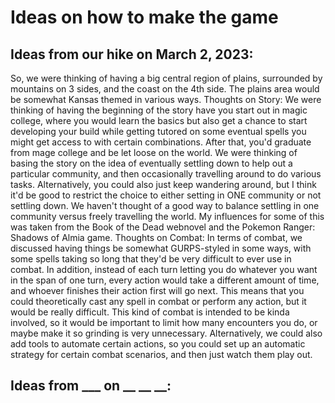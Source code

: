 # Ideas on how to make the game

## Ideas from our hike on March 2, 2023:

So, we were thinking of having a big central region of plains, surrounded by mountains on 3 sides, and the coast on the 4th side. The plains area would be somewhat Kansas themed in various ways.
Thoughts on Story:
We were thinking of having the beginning of the story have you start out in magic college, where you would learn the basics but also get a chance to start developing your build while getting tutored on some eventual spells you might get access to with certain combinations. After that, you'd graduate from mage college and be let loose on the world. We were thinking of basing the story on the idea of eventually settling down to help out a particular community, and then occasionally travelling around to do various tasks. Alternatively, you could also just keep wandering around, but I think it'd be good to restrict the choice to either setting in ONE community or not settling down. We haven't thought of a good way to balance settling in one community versus freely travelling the world. My influences for some of this was taken from the Book of the Dead webnovel and the Pokemon Ranger: Shadows of Almia game.
Thoughts on Combat:
In terms of combat, we discussed having things be somewhat GURPS-styled in some ways, with some spells taking so long that they'd be very difficult to ever use in combat. In addition, instead of each turn letting you do whatever you want in the span of one turn, every action would take a different amount of time, and whoever finishes their action first will go next. This means that you could theoretically cast any spell in combat or perform any action, but it would be really difficult. This kind of combat is intended to be kinda involved, so it would be important to limit how many encounters you do, or maybe make it so grinding is very unnecessary. Alternatively, we could also add tools to automate certain actions, so you could set up an automatic strategy for certain combat scenarios, and then just watch them play out.

## Ideas from ___ on __ __ __:


